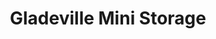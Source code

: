 ---
title: "Gladeville Mini Storage"
url: /mount-juliet/gladeville-mini-storage/
shop: storage rental
---
